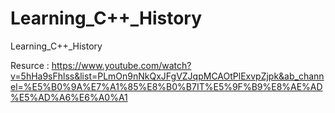 # Learning_C++_History
Learning_C++_History

Resurce : https://www.youtube.com/watch?v=5hHa9sFhlss&list=PLmOn9nNkQxJFgVZJqpMCAOtPlExvpZjpk&ab_channel=%E5%B0%9A%E7%A1%85%E8%B0%B7IT%E5%9F%B9%E8%AE%AD%E5%AD%A6%E6%A0%A1
